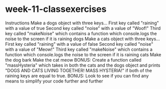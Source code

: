 # week-11-classexercises
Instructions
Make a dogs object with three keys...
First key called "raining" with a value of true
Second key called "noise" with a value of "Woof!"
Third key called "makeNoise" which contains a function which console.logs the noise to the screen if it is raining dogs
Make a cats object with three keys...
First key called "raining" with a value of false
Second key called "noise" with a value of "Meow!"
Third key called "makeNoise" which contains a function which console.logs the noise to the screen if it is raining cats
Make the dog bark
Make the cat meow
BONUS: Create a function called "massHysteria" which takes in both the cats and the dogs object and prints "DOGS AND CATS LIVING TOGETHER! MASS HYSTERIA!" if both of the raining keys are equal to true.
BONUS: Look to see if you can find any means to simplify your code further and further
